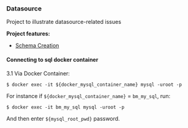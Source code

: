 ### Datasource

Project to illustrate datasource-related issues

**Project features:**
- [Schema Creation](schema/README.md)

#### Connecting to sql docker container

3.1 Via Docker Container:

`$ docker exec -it ${docker_mysql_container_name} mysql -uroot -p`

For instance if `${docker_mysql_container_name}` = `bm_my_sql`, run:

`$ docker exec -it bm_my_sql mysql -uroot -p`

And then enter `${mysql_root_pwd}` password.